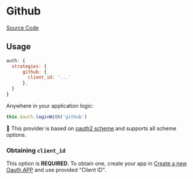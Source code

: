 # Github

[Source Code](https://github.com/nuxt-community/auth-module/blob/dev/lib/providers/github.js)

## Usage

```js
auth: {
  strategies: {
      github: {
        client_id: '...'
      },
  }
}
```

Anywhere in your application logic:

```js
this.$auth.loginWith('github')
```

💁 This provider is based on [oauth2 scheme](../strategies/oauth2.md) and supports all scheme options.

### Obtaining `client_id`

This option is **REQUIRED**. To obtain one, create your app in [Create a new Oauth APP](https://github.com/settings/applications/new) and use provided "Client ID".

